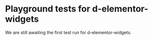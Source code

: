 # Playground tests for d-elementor-widgets
We are still awaiting the first test run for d-elementor-widgets.
